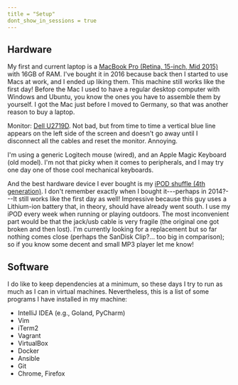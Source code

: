 ```yaml
---
title = "Setup"
dont_show_in_sessions = true
---
```


## Hardware

My first and current laptop is a 
<a href="https://support.apple.com/kb/sp719?locale=en_US">MacBook Pro (Retina, 15-inch, Mid 2015)</a>
with 16GB of RAM. I've bought it in 2016 because back then I started to use Macs at work, and I 
ended up liking them. This machine still works like the first day!
Before the Mac I used to have a regular desktop computer with Windows and Ubuntu, you know the ones 
you have to assemble them by yourself. I got the Mac just before I moved to Germany, so that was 
another reason to buy a laptop.

Monitor: <a href="https://www.displayspecifications.com/en/model/2bb31592">Dell U2719D</a>. 
Not bad, but from time to time a vertical blue line appears on the left side
of the screen and doesn't go away until I disconnect all the cables and reset the monitor. Annoying.

I'm using a generic Logitech mouse (wired), and an Apple Magic Keyboard (old model). 
I'm not that picky when it comes to peripherals, and I may try one day one of those cool 
mechanical keyboards.

And the best hardware device I ever bought is my 
<a href="https://support.apple.com/kb/sp592?locale=en_US">iPOD shuffle (4th generation)</a>. 
I don't remember exactly when I bought it---perhaps in 2014?---It still works like the first day 
as well! Impressive because this guy uses a Lithium-ion battery that, in theory, should have 
already went south. I use my iPOD every week when running or playing outdoors. The most inconvenient
part would be that the jack/usb cable is very fragile (the original one got broken and then lost).
I'm currently looking for a replacement but so far nothing comes close (perhaps the SanDisk Clip?...
too big in comparison); so if you know some decent and small MP3 player let me know!

## Software

I do like to keep dependencies at a minimum, so these days I try to run as much as I can in virtual
machines. Nevertheless, this is a list of some programs I have installed in my machine:

- IntelliJ IDEA (e.g., Goland, PyCharm)
- Vim
- iTerm2
- Vagrant
- VirtualBox
- Docker
- Ansible
- Git
- Chrome, Firefox
